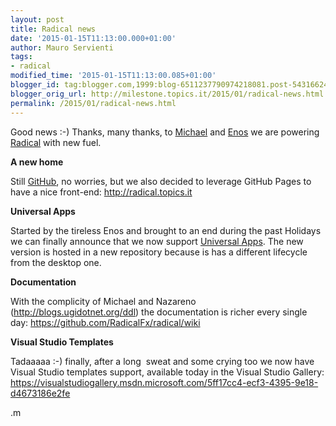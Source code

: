 ```yaml
---
layout: post
title: Radical news
date: '2015-01-15T11:13:00.000+01:00'
author: Mauro Servienti
tags:
- radical
modified_time: '2015-01-15T11:13:00.085+01:00'
blogger_id: tag:blogger.com,1999:blog-6511237790974218081.post-5431662463005528824
blogger_orig_url: http://milestone.topics.it/2015/01/radical-news.html
permalink: /2015/01/radical-news.html
---
```


Good news :-)
Thanks, many thanks, to [Michael](https://github.com/micdenny) and [Enos](https://github.com/enosrecanati) we are powering [Radical](https://github.com/RadicalFx/radical/) with new fuel.

<p><strong>A new home</strong></p> <p>Still <a href="https://github.com/radicalfx" target="_blank">GitHub</a>, no worries, but we also decided to leverage GitHub Pages to have a nice front-end: <a title="http://radical.topics.it" href="http://radical.topics.it">http://radical.topics.it</a></p> <p><strong>Universal Apps</strong></p> <p>Started by the tireless Enos and brought to an end during the past Holidays we can finally announce that we now support <a href="https://github.com/RadicalFx/radical-universal" target="_blank">Universal Apps</a>. The new version is hosted in a new repository because is has a different lifecycle from the desktop one.</p> <p><strong>Documentation</strong></p> <p>With the complicity of Michael and Nazareno (<a href="http://blogs.ugidotnet.org/ddl">http://blogs.ugidotnet.org/ddl</a>) the documentation is richer every single day: <a title="https://github.com/RadicalFx/radical/wiki" href="https://github.com/RadicalFx/radical/wiki">https://github.com/RadicalFx/radical/wiki</a></p> <p><strong>Visual Studio Templates</strong></p> <p>Tadaaaaa :-) finally, after a long&nbsp; sweat and some crying too we now have Visual Studio templates support, available today in the Visual Studio Gallery: <a title="https://visualstudiogallery.msdn.microsoft.com/5ff17cc4-ecf3-4395-9e18-d4673186e2fe" href="https://visualstudiogallery.msdn.microsoft.com/5ff17cc4-ecf3-4395-9e18-d4673186e2fe">https://visualstudiogallery.msdn.microsoft.com/5ff17cc4-ecf3-4395-9e18-d4673186e2fe</a></p> <p>.m</p>  